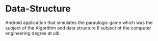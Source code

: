 # Data-Structure
Android application that simulates the paraulogic game which was the subject of the Algorithm and data structure II subject of the computer engineering degree at uib
